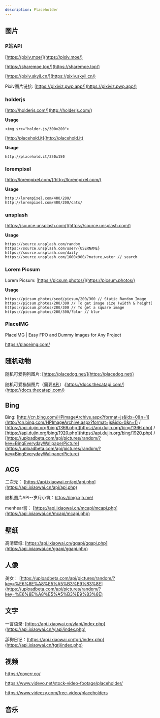 ```yaml
---
description: Placeholder
---
```


## 图片

### P站API

[https://pixiv.moe/](https://pixiv.moe/)  

[https://sharemoe.top/](https://sharemoe.top/)  

[https://pixiv.skyil.cn/](https://pixiv.skyil.cn/)  

Pixiv图片链接: [https://pixiviz.pwp.app/](https://pixiviz.pwp.app/)

### holderjs

[http://holderjs.com/](http://holderjs.com/)

**Usage**

```text
<img src="holder.js/300x200">
```

[http://placehold.it](http://placehold.it)

**Usage**

```text
http://placehold.it/350x150
```

### lorempixel

[http://lorempixel.com/](http://lorempixel.com/)

**Usage**

```text
http://lorempixel.com/400/200/
http://lorempixel.com/400/200/cats/
```

### unsplash
[https://source.unsplash.com/](https://source.unsplash.com/)

**Usage**

```text
https://source.unsplash.com/random
https://source.unsplash.com/user/{USERNAME}
https://source.unsplash.com/daily
https://source.unsplash.com/1600x900/?nature,water // search
```
### Lorem Picsum
Lorem Picsum: [https://picsum.photos/](https://picsum.photos/)

**Usage**

```text
https://picsum.photos/seed/picsum/200/300 // Static Random Image
https://picsum.photos/200/300 // To get image size (width & height) 
https://picsum.photos/200/300 // To get a square image
https://picsum.photos/200/300/?blur // blur
```

### PlaceIMG

PlaceIMG | Easy FPO and Dummy Images for Any Project

https://placeimg.com/

## 随机动物

随机可爱狗狗图片: [https://placedog.net/](https://placedog.net/)

随机可爱猫猫图片（需要[API](https://thecatapi.com/)）:[https://docs.thecatapi.com/](https://docs.thecatapi.com/)

## Bing
Bing: [http://cn.bing.com/HPImageArchive.aspx?format=js&idx=0&n=1](http://cn.bing.com/HPImageArchive.aspx?format=js&idx=0&n=1) / [https://api.dujin.org/bing/1366.php](https://api.dujin.org/bing/1366.php) / [https://api.dujin.org/bing/1920.php](https://api.dujin.org/bing/1920.php) / [https://uploadbeta.com/api/pictures/random/?key=BingEverydayWallpaperPicture](https://uploadbeta.com/api/pictures/random/?key=BingEverydayWallpaperPicture)

## ACG

二次元： [https://api.ixiaowai.cn/api/api.php](https://api.ixiaowai.cn/api/api.php) 

随机图片API--岁月小筑：https://img.xjh.me/

menhear酱： [https://api.ixiaowai.cn/mcapi/mcapi.php](https://api.ixiaowai.cn/mcapi/mcapi.php)

## 壁纸
高清壁纸: [https://api.ixiaowai.cn/gqapi/gqapi.php](https://api.ixiaowai.cn/gqapi/gqapi.php)

## 人像
美女： [https://uploadbeta.com/api/pictures/random/?key=%E6%8E%A8%E5%A5%B3%E9%83%8E](https://uploadbeta.com/api/pictures/random/?key=%E6%8E%A8%E5%A5%B3%E9%83%8E)

## 文字

一言语录: [https://api.ixiaowai.cn/ylapi/index.php](https://api.ixiaowai.cn/ylapi/index.php) 

舔狗日记：[https://api.ixiaowai.cn/tgrj/index.php](https://api.ixiaowai.cn/tgrj/index.php)

## 视频

https://coverr.co/

https://www.videvo.net/stock-video-footage/placeholder/

https://www.videezy.com/free-video/placeholders

## 音乐
